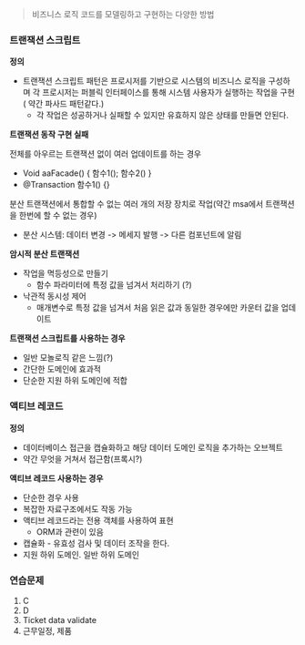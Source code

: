 > 비즈니스 로직 코드를 모델링하고 구현하는 다양한 방법
>

### 트랜잭션 스크립트

**정의**

- 트랜잭션 스크립트 패턴은 프로시저를 기반으로 시스템의 비즈니스 로직을 구성하며 각 프로시저는 퍼블릭 인터페이스를 통해 시스템 사용자가 실행하는 작업을 구현( 약간 파사드 패턴같다.)
    - 각 작업은 성공하거나 실패할 수 있지만 유효하지 않은 상태를 만들면 안된다.

**트랜잭션 동작 구현 실패**

전체를 아우르는 트랜잭션 없이 여러 업데이트를 하는 경우

- Void aaFacade() { 함수1(); 함수2() }
- @Transaction 함수1() {}

분산 트랜잭션에서 통합할 수 없는 여러 개의 저장 장치로 작업(약간 msa에서 트랜잭션을 한번에 할 수 없는 경우)

- 분산 시스템: 데이터 변경 -> 메세지 발행 -> 다른 컴포넌트에 알림

**암시적 분산 트랜잭션**

- 작업을 멱등성으로 만들기
    - 함수 파라미터에 특정 값을 넘겨서 처리하기 (?)
- 낙관적 동시성 제어
    - 매개변수로 특정 값을 넘겨서 처음 읽은 값과 동일한 경우에만 카운터 값을 업데이트

**트랜잭션 스크립트를 사용하는 경우**

- 일반 모놀로직 같은 느낌(?)
- 간단한 도메인에 효과적
- 단순한 지원 하위 도메인에 적합

### 액티브 레코드

**정의**

- 데이터베이스 접근을 캡슐화하고 해당 데이터 도메인 로직을 추가하는 오브젝트
- 약간 무엇을 거쳐서 접근함(프록시?)

**액티브 레코드 사용하는 경우**

- 단순한 경우 사용
- 복잡한 자료구조에서도 작동 가능
- 액티브 레코드라는 전용 객체를 사용하여 표현
    - ORM과 관련이 있음
- 캡슐화 - 유효성 검사 및 데이터 조작을 한다.
- 지원 하위 도메인. 일반 하위 도메인

### 연습문제
1. C
2. D
3. Ticket data validate
4. 근무일정, 제품